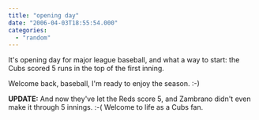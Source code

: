 ```yaml
---
title: "opening day"
date: "2006-04-03T18:55:54.000"
categories: 
  - "random"
---
```


It's opening day for major league baseball, and what a way to start: the Cubs scored 5 runs in the top of the first inning.

Welcome back, baseball, I'm ready to enjoy the season. :-)

**UPDATE:** And now they've let the Reds score 5, and Zambrano didn't even make it through 5 innings. :-( Welcome to life as a Cubs fan.
